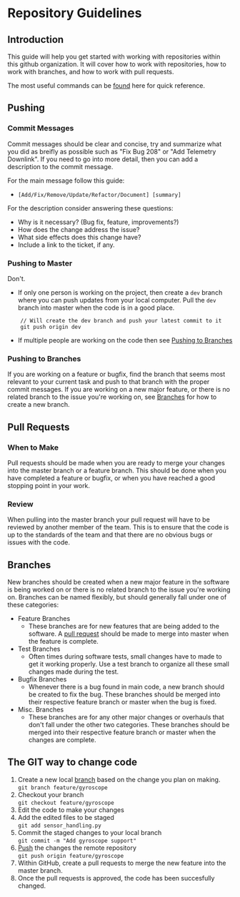 # Repository Guidelines
## Introduction
This guide will help you get started with working with repositories within this github organization. It will cover how to work with repositories, how to work with branches, and how to work with pull requests.

The most useful commands can be [found](https://education.github.com/git-cheat-sheet-education.pdf) here for quick reference.

## Pushing
### Commit Messages
Commit messages should be clear and concise, try and summarize what you did as breifly as possible such as "Fix Bug 208" or "Add Telemetry Downlink". If you need to go into more detail, then you can add a description to the commit message.

For the main message follow this guide:
- `[Add/Fix/Remove/Update/Refactor/Document] [summary]`

For the description consider answering these questions:
- Why is it necessary? (Bug fix, feature, improvements?)
- How does the change address the issue? 
- What side effects does this change have?
- Include a link to the ticket, if any.
### Pushing to Master
Don't.   
- If only one person is working on the project, then create a `dev` branch where you can push updates from your local computer. Pull the `dev` branch into master when the code is in a good place. 
```
    // Will create the dev branch and push your latest commit to it
    git push origin dev    
```

- If multiple people are working on the code then see [Pushing to Branches](#Pushing-to-Branches)
### Pushing to Branches
If you are working on a feature or bugfix, find the branch that seems most relevant to your current task and push to that branch with the proper commit messages. If you are working on a new major feature, or there is no related branch to the issue you're working on, see [Branches](#Branches) for how to create a new branch.

## Pull Requests
### When to Make
Pull requests should be made when you are ready to merge your changes into the master branch or a feature branch. This should be done when you have completed a feature or bugfix, or when you have reached a good stopping point in your work.
### Review
When pulling into the master branch your pull request will have to be reviewed by another member of the team. This is to ensure that the code is up to the standards of the team and that there are no obvious bugs or issues with the code.

## Branches
New branches should be created when a new major feature in the software is being worked on or there is no related branch to the issue you're working on. Branches can be named flexibly, but should generally fall under one of these categories:
- Feature Branches
    - These branches are for new features that are being added to the software. A [pull request](#pull-requests) should be made to merge into master when the feature is complete.
- Test Branches
    - Often times during software tests, small changes have to made to get it working properly. Use a test branch to organize all these small changes made during the test. 
- Bugfix Branches
    - Whenever there is a bug found in main code, a new branch should be created to fix the bug. These branches should be merged into their respective feature branch or master when the bug is fixed.
- Misc. Branches
    - These branches are for any other major changes or overhauls that don't fall under the other two categories. These branches should be merged into their respective feature branch or master when the changes are complete.

## The GIT way to change code
1. Create a new local [branch](#Branches) based on the change you plan on making.  
`git branch feature/gyroscope`
2. Checkout your branch  
`git checkout feature/gyroscope`
3. Edit the code to make your changes
4. Add the edited files to be staged  
`git add sensor_handling.py`
5. Commit the staged changes to your local branch  
`git commit -m "Add gyroscope support"`
6. [Push](#Pushing-to-branches) the changes the remote repository  
`git push origin feature/gyroscope`
7. Within GitHub, create a pull requests to merge the new feature into the master branch. 
8. Once the pull requests is approved, the code has been succesfully changed. 